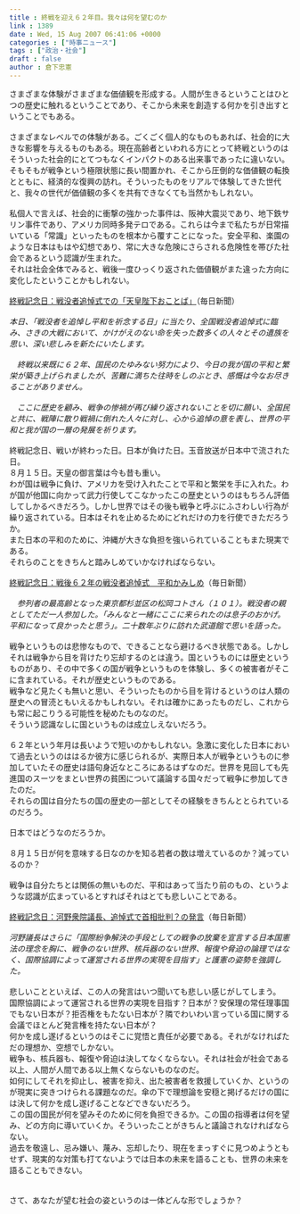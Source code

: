 ```yaml
---
title : 終戦を迎え６２年目。我々は何を望むのか
link : 1389
date : Wed, 15 Aug 2007 06:41:06 +0000
categories : ["時事ニュース"]
tags : ["政治・社会"]
draft : false
author : 倉下忠憲
---
```


さまざまな体験がさまざまな価値観を形成する。人間が生きるということはひとつの歴史に触れるということであり、そこから未来を創造する何かを引き出すということでもある。<BR><BR>さまざまなレベルでの体験がある。ごくごく個人的なものもあれば、社会的に大きな影響を与えるものもある。現在高齢者といわれる方にとって終戦というのはそういった社会的にとてつもなくインパクトのある出来事であったに違いない。<BR>そもそもが戦争という極限状態に長い間置かれ、そこから圧倒的な価値観の転換とともに、経済的な復興の訪れ。そういったものをリアルで体験してきた世代と、我々の世代が価値観の多くを共有できなくても当然かもしれない。<BR><BR>私個人で言えば、社会的に衝撃の強かった事件は、阪神大震災であり、地下鉄サリン事件であり、アメリカ同時多発テロである。これらは今まで私たちが日常描いている「常識」といったものを根本から覆すことになった。安全平和、楽園のような日本はもはや幻想であり、常に大きな危険にさらされる危険性を帯びた社会であるという認識が生まれた。<BR>それは社会全体でみると、戦後一度ひっくり返された価値観がまた違った方向に変化したということかもしれない。<BR><BR><A HREF="http://www.mainichi-msn.co.jp/kokusai/afro-ocea/news/20070815k0000e010063000c.html" TARGET="_blank">終戦記念日：戦没者追悼式での「天皇陛下おことば」</A>（毎日新聞）<BR><BR><I>本日、「戦没者を追悼し平和を祈念する日」に当たり、全国戦没者追悼式に臨み、さきの大戦において、かけがえのない命を失った数多くの人々とその遺族を思い、深い悲しみを新たにいたします。<BR><BR>　終戦以来既に６２年、国民のたゆみない努力により、今日の我が国の平和と繁栄が築き上げられましたが、苦難に満ちた往時をしのぶとき、感慨は今なお尽きることがありません。<BR><BR>　ここに歴史を顧み、戦争の惨禍が再び繰り返されないことを切に願い、全国民と共に、戦陣に散り戦禍に倒れた人々に対し、心から追悼の意を表し、世界の平和と我が国の一層の発展を祈ります。</I><BR><BR>終戦記念日、戦いが終わった日。日本が負けた日。玉音放送が日本中で流された日。<BR>８月１５日。天皇の御言葉は今も昔も重い。<BR>わが国は戦争に負け、アメリカを受け入れたことで平和と繁栄を手に入れた。わが国が他国に向かって武力行使してこなかったこの歴史というのはもちろん評価してしかるべきだろう。しかし世界ではその後も戦争と呼ぶにふさわしい行為が繰り返されている。日本はそれを止めるためにどれだけの力を行使できただろうか。<BR>また日本の平和のために、沖縄が大きな負担を強いられていることもまた現実である。<BR>それらのことをきちんと踏みしめていかなければならない。<BR><BR><A HREF="http://www.mainichi-msn.co.jp/shakai/wadai/news/20070815k0000e040066000c.html" TARGET="_blank">終戦記念日：戦後６２年の戦没者追悼式　平和かみしめ</A>（毎日新聞）<BR><BR>　<I>参列者の最高齢となった東京都杉並区の松岡コトさん（１０１）。戦没者の親としてただ一人参加した。「みんなと一緒にここに来られたのは息子のおかげ。平和になって良かったと思う」。二十数年ぶりに訪れた武道館で思いを語った。</I><BR><BR>戦争というものは悲惨なもので、できることなら避けるべき状態である。しかしそれは戦争から目を背けたり忘却するのとは違う。国というものには歴史というものがあり、その中で多くの国が戦争というものを体験し、多くの被害者がそこに含まれている。それが歴史というものである。<BR>戦争など見たくも無いと思い、そういったものから目を背けるというのは人類の歴史への冒涜ともいえるかもしれない。それは確かにあったものだし、これからも常に起こりうる可能性を秘めたものなのだ。<BR>そういう認識なしに国というものは成立しえないだろう。<BR><BR>６２年という年月は長いようで短いのかもしれない。急激に変化した日本において過去というのははるか彼方に感じられるが、実際日本人が戦争というものに参加していたその歴史は語句身近なところにあるはずなのだ。世界を見回しても先進国のスーツをまとい世界の貧困について議論する国々だって戦争に参加してきたのだ。<BR>それらの国は自分たちの国の歴史の一部としてその経験をきちんととられているのだろう。<BR><BR>日本ではどうなのだろうか。<BR><BR>８月１５日が何を意味する日なのかを知る若者の数は増えているのか？減っているのか？<BR><BR>戦争は自分たちとは関係の無いものだ、平和はあって当たり前のもの、というような認識が広まっているとすればそれはとても悲しいことである。<BR><BR><A HREF="http://www.mainichi-msn.co.jp/today/news/20070815k0000e010064000c.html" TARGET="_blank">終戦記念日：河野衆院議長、追悼式で首相批判？の発言</A>（毎日新聞）<BR><BR><I>河野議長はさらに「国際紛争解決の手段としての戦争の放棄を宣言する日本国憲法の理念を胸に、戦争のない世界、核兵器のない世界、報復や脅迫の論理ではなく、国際協調によって運営される世界の実現を目指す」と護憲の姿勢を強調した。</I><BR><BR>悲しいことといえば、この人の発言はいつ聞いても悲しい感じがしてしまう。<BR>国際協調によって運営される世界の実現を目指す？日本が？安保理の常任理事国でもない日本が？拒否権をもたない日本が？隣でわいわい言っている国に関する会議でほとんど発言権を持たない日本が？<BR>何かを成し遂げるというのはそこに覚悟と責任が必要である。それがなければただの理想か、空想でしかない。<BR>戦争も、核兵器も、報復や脅迫は決してなくならない。それは社会が社会である以上、人間が人間である以上無くならないものなのだ。<BR>如何にしてそれを抑止し、被害を抑え、出た被害者を救援していくか、というのが現実に突きつけられる課題なのだ。傘の下で理想論を安穏と掲げるだけの国には決して何かを成し遂げることなどできないだろう。<BR>この国の国民が何を望みそのために何を負担できるか。この国の指導者は何を望み、どの方向に導いていくか。そういったことがきちんと議論されなければならない。<BR>過去を敬遠し、忌み嫌い、蔑み、忘却したり、現在をまっすぐに見つめようともせず、現実的な対策も打てないようでは日本の未来を語ることも、世界の未来を語ることもできない。<BR><BR><BR>さて、あなたが望む社会の姿というのは一体どんな形でしょうか？<BR><BR><br><br>
